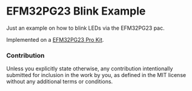 # EFM32PG23 Blink Example

Just an example on how to blink LEDs via the EFM32PG23 pac.

Implemented on a [EFM32PG23 Pro Kit].

### Contribution

Unless you explicitly state otherwise, any contribution intentionally submitted for inclusion in the
work by you, as defined in the MIT license without any additional terms or conditions.

[EFM32PG23 Pro Kit]: https://www.silabs.com/development-tools/mcu/32-bit/efm32pg23-pro-kit?tab=overview

